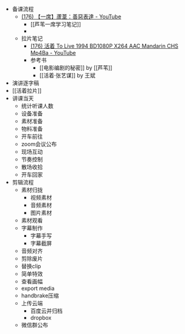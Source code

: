 - 备课流程
    - [(176) 【一席】蘆葦：善惡表達 - YouTube](https://www.youtube.com/watch?v=lkKaWJApDpQ&t=961s)
        - [[芦苇一席学习笔记]]
        - 
    - 拉片笔记
        - [(176) 活着 To Live 1994 BD1080P X264 AAC Mandarin CHS Mp4Ba - YouTube](https://www.youtube.com/watch?v=Hwh_f9fIGsw)
        - 参考书
            - [[电影编剧的秘密]] by [[芦苇]]
            - [[活着·张艺谋]] by 王斌
- 演讲逐字稿
- [[活着拉片]]
- 讲课当天
    - 统计听课人数
    - 设备准备
    - 素材准备
    - 物料准备
    - 开车前往
    - zoom会议公布
    - 现场互动
    - 节奏控制
    - 散场收拾
    - 开车回家
- 剪辑流程
    - 素材归拢
        - 视频素材
        - 音频素材
        - 图片素材
    - 素材观看
    - 字幕制作
        - 字幕手写
        - 字幕截屏
    - 音频对齐
    - 剪除废片
    - 替换clip
    - 简单特效
    - 查看画幅
    - export media
    - handbrake压缩
    - 上传云端
        - 百度云并归档
        - dropbox
    - 微信群公布
